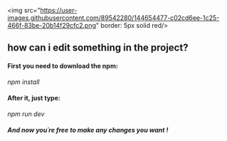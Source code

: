 <img src="https://user-images.githubusercontent.com/89542280/144654477-c02cd6ee-1c25-466f-83be-20b14f29cfc2.png" border: 5px solid red/>

<h2 text-align: center;>how can i edit something in the project?</h2>


<h4>First you need to download the npm: </h4>

<i>npm install</i><br/>

<h4>After it, just type:</h4>
<i>npm run dev</i><br/>

<h5>And now you´re free to make any changes you want !</h5>

